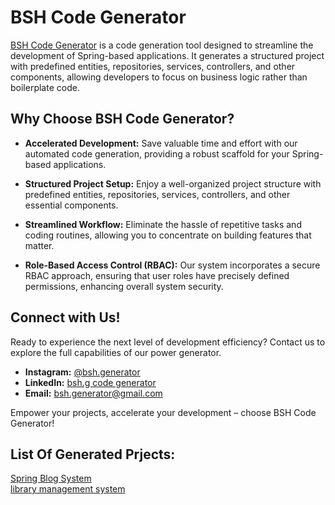 # BSH Code Generator

[BSH Code Generator](https://github.com/bsh-generator) is a code generation tool designed to streamline the development of Spring-based applications. It generates a structured project with predefined entities, repositories, services, controllers, and other components, allowing developers to focus on business logic rather than boilerplate code.

## Why Choose BSH Code Generator?

- **Accelerated Development:** Save valuable time and effort with our automated code generation, providing a robust scaffold for your Spring-based applications.

- **Structured Project Setup:** Enjoy a well-organized project structure with predefined entities, repositories, services, controllers, and other essential components.

- **Streamlined Workflow:** Eliminate the hassle of repetitive tasks and coding routines, allowing you to concentrate on building features that matter.

- **Role-Based Access Control (RBAC):** Our system incorporates a secure RBAC approach, ensuring that user roles have precisely defined permissions, enhancing overall system security.

## Connect with Us!

Ready to experience the next level of development efficiency? Contact us to explore the full capabilities of our power generator.

- **Instagram:** [@bsh.generator](https://www.instagram.com/bsh.generator/)
- **LinkedIn:** [bsh.g code generator](https://www.linkedin.com/in/bsh-g-code-generator-b917412a1/)
- **Email:** [bsh.generator@gmail.com](mailto:bsh.generator@gmail.com)

Empower your projects, accelerate your development – choose BSH Code Generator!

## List Of Generated Prjects: 
[Spring Blog System](https://github.com/bshg-projects/blogs-system-generated)<br/>
[library management system](https://github.com/bshg-projects/library-management-system-generated)<br/>
